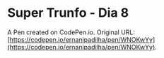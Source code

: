 # Super Trunfo - Dia 8

A Pen created on CodePen.io. Original URL: [https://codepen.io/ernanipadilha/pen/WNOKwYy](https://codepen.io/ernanipadilha/pen/WNOKwYy).


